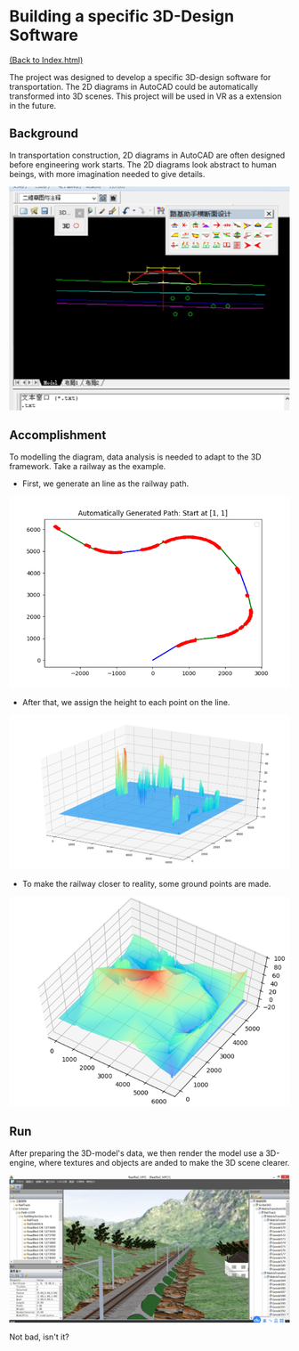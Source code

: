 # Building a specific 3D-Design Software

[(Back to Index.html)](../index.html)

The project was designed to develop a specific 3D-design software for transportation. The 2D diagrams in AutoCAD could be automatically transformed into 3D scenes. This project will be used in VR as a extension in the future.

## Background
In transportation construction, 2D diagrams in AutoCAD are often designed before engineering work starts. The 2D diagrams look abstract to human beings, with more imagination needed to give details.

![](cad.jpg)

## Accomplishment
To modelling the diagram, data analysis is needed to adapt to the 3D framework. Take a railway as the example.

- First, we generate an line as the railway path.

![](line.png)

- After that, we assign the height to each point on the line.

![](dem1.png)

- To make the railway closer to reality, some ground points are made.

![](dem2.png)

## Run

After preparing the 3D-model's data, we then render the model use a 3D-engine, where textures and objects are anded to make the 3D scene clearer.

![](result.jpg)

Not bad, isn't it?